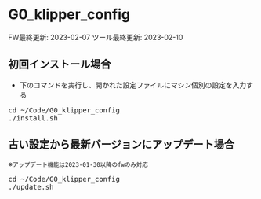 # G0_klipper_config

FW最終更新: 2023-02-07
ツール最終更新: 2023-02-10

## 初回インストール場合

- 下のコマンドを実行し、開かれた設定ファイルにマシン個別の設定を入力する

<pre>cd ~/Code/G0_klipper_config
./install.sh</pre>

## 古い設定から最新バージョンにアップデート場合
※<code>アップデート機能は2023-01-30以降のfwのみ対応</code>
<pre>cd ~/Code/G0_klipper_config
./update.sh</pre>